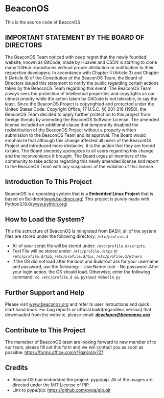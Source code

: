 # BeaconOS
This is the source code of BeaconOS


## **IMPORTANT STATEMENT BY THE BOARD OF DIRECTORS**
The BeaconOS Team noticed with deep regret that the newly founded website, known as GitCode, made by Huawei and CSDN is starting to clone many GitHub repositories without proper attribution or notification to their respective developers. In accordance with Chapter II (Article 3) and Chapter II (Article 6) of the Constitution of the BeaconOS Team, the Board of Directors issued this statement to notify the public regarding certain actions taken by the BeaocnOS Team regarding this event. 
The BeaconOS Team always sees the protection of intellectual properties and copyrights as our utmost priority while the action taken by GitCode is not tolerable, to say the least. Since the BeaconOS Project is copyrighted and protected under the United States Code: Copyright Office, 17 U.S.C. §§ 201-216 (1958), the BeaconOS Team decided to apply further protection to this project from foreign threats by amending the BeaconOS Software License. 
The amended license included an additional clause that temporarily disabled the redistribution of the BeaconOS Project without a properly written submission to the BeaconOS Team and its approval. The Board would emphasize that although this change affected all users of the BeaconOS Project and introduced more obstacles, it is the action that they are forced to take. The Board sincerely apologizes to all users regarding this change and the inconvenience it brought. The Board urges all members of the community to take actions regarding this newly amended license and report to the BeaconOS Team with any suspicions of the violation of this license. 


## Introduction To This Project
  BeaconOS is a operating system that is a **Embedded Linux Project** that is based on Buildroot(www.buildroot.org)
  This project is purely made with Python3.10.0(www.python.org)
## How to Load the System?
  This file sctructure of BeaconOS is mingrated from BASH, all of the system files are stored under the following directory: `/etc/profile.d`
  - All of your script file will be stored under: `/etc/profile.d/scripts`.
  - Text File will be stored under: `/etc/profile.d/tpa` or `/etc/profile.d/tpb`, `/etc/profile.d/tpc`, `/etc/profile.d/others`
  - If the OS did not load after the boot and Buildroot ask for your username and password, use the following:
            - UserName: root
            - No password
  .After your login action, the OS should load. Otherwise, enter the following command: `cd /etc/profile.d && python3 MShell4.py`
## Further Support and Help
  Please visit www.beaconos.org and refer to user instructions and quick start hand book. For bug reports or official build(regardless version) that downloaded from the website, please email: ***developer@beaconos.org***
 ## Contribute to This Project
  The memeber of BeaconOS team are looking forward to new member of to our team, please fill out this form and we will contact you as soon as possible: https://forms.office.com/r/7qaKpUy7Zf
## Credits
  - BeaconOS had embedded the project: pypa/pip. All of the usages are directed under the MIT License of PIP. 
  - Link to pypa/pip: https://github.com/pypa/pip.git
